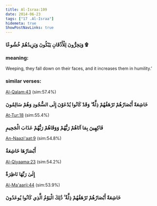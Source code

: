 ```yaml
---
title: Al-Israa:109
date: 2014-06-23
tags: ["17 .Al-Israa"]
hidemeta: true 
ShowPostNavLinks: true 
---
```

### وَيَخِرُّونَ لِلْأَذْقَانِ يَبْكُونَ وَيَزِيدُهُمْ خُشُوعًا ۩
### meaning: 
Weeping, they fall down on their faces, and it increases them in humility.’
### similar verses: 

[Al-Qalam:43](/68/43) (sim:57.4%)

### خَاشِعَةً أَبْصَارُهُمْ تَرْهَقُهُمْ ذِلَّةٌ ۖ وَقَدْ كَانُوا يُدْعَوْنَ إِلَى السُّجُودِ وَهُمْ سَالِمُونَ

[At-Tur:18](/52/18) (sim:55.4%)

### فَاكِهِينَ بِمَا آتَاهُمْ رَبُّهُمْ وَوَقَاهُمْ رَبُّهُمْ عَذَابَ الْجَحِيمِ

[An-Naazi'aat:9](/79/9) (sim:54.8%)

### أَبْصَارُهَا خَاشِعَةٌ

[Al-Qiyaama:23](/75/23) (sim:54.2%)

### إِلَىٰ رَبِّهَا نَاظِرَةٌ

[Al-Ma'aarij:44](/70/44) (sim:53.9%)

### خَاشِعَةً أَبْصَارُهُمْ تَرْهَقُهُمْ ذِلَّةٌ ۚ ذَٰلِكَ الْيَوْمُ الَّذِي كَانُوا يُوعَدُونَ
